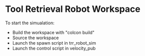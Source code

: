 # Tool Retrieval Robot Workspace

To start the simualation:
* Build the workspace with "colcon build"
* Source the workspace
* Launch the spawn script in trr_robot_sim
* Launch the control script in velocity_pub